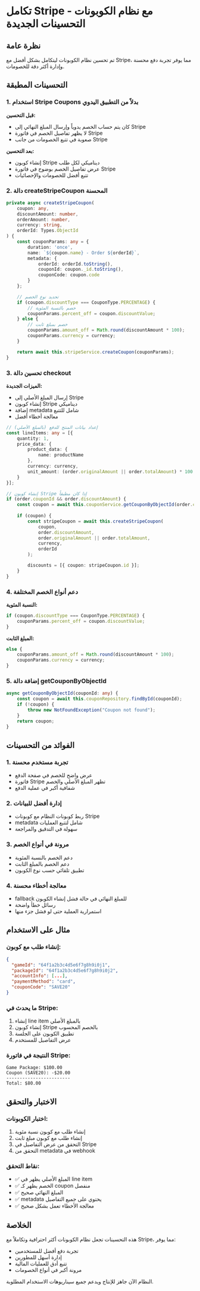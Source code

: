 # تكامل Stripe مع نظام الكوبونات - التحسينات الجديدة

## نظرة عامة
تم تحسين نظام الكوبونات ليتكامل بشكل أفضل مع Stripe، مما يوفر تجربة دفع محسنة وإدارة أكثر دقة للخصومات.

## التحسينات المطبقة

### 1. استخدام Stripe Coupons بدلاً من التطبيق اليدوي

**قبل التحسين:**
- كان يتم حساب الخصم يدوياً وإرسال المبلغ النهائي إلى Stripe
- لا يظهر تفاصيل الخصم في فاتورة Stripe
- صعوبة في تتبع الخصومات من جانب Stripe

**بعد التحسين:**
- إنشاء كوبون Stripe ديناميكي لكل طلب
- عرض تفاصيل الخصم بوضوح في فاتورة Stripe
- تتبع أفضل للخصومات والإحصائيات

### 2. دالة createStripeCoupon المحسنة

```typescript
private async createStripeCoupon(
    coupon: any,
    discountAmount: number,
    orderAmount: number,
    currency: string,
    orderId: Types.ObjectId
) {
    const couponParams: any = {
        duration: 'once',
        name: `${coupon.name} - Order ${orderId}`,
        metadata: {
            orderId: orderId.toString(),
            couponId: coupon._id.toString(),
            couponCode: coupon.code
        }
    };

    // تحديد نوع الخصم
    if (coupon.discountType === CouponType.PERCENTAGE) {
        // خصم بالنسبة المئوية
        couponParams.percent_off = coupon.discountValue;
    } else {
        // خصم بمبلغ ثابت
        couponParams.amount_off = Math.round(discountAmount * 100);
        couponParams.currency = currency;
    }

    return await this.stripeService.createCoupon(couponParams);
}
```

### 3. تحسين دالة checkout

**الميزات الجديدة:**
- إرسال المبلغ الأصلي إلى Stripe
- إنشاء كوبون Stripe ديناميكي
- إضافة metadata شامل للتتبع
- معالجة أخطاء أفضل

```typescript
// إعداد بيانات المنتج للدفع (بالمبلغ الأصلي)
const lineItems: any = [{
    quantity: 1,
    price_data: {
        product_data: {
            name: productName
        },
        currency: currency,
        unit_amount: (order.originalAmount || order.totalAmount) * 100
    }
}];

// إنشاء كوبون Stripe إذا كان مطبقاً
if (order.couponId && order.discountAmount) {
    const coupon = await this.couponService.getCouponByObjectId(order.couponId);
    
    if (coupon) {
        const stripeCoupon = await this.createStripeCoupon(
            coupon,
            order.discountAmount,
            order.originalAmount || order.totalAmount,
            currency,
            orderId
        );

        discounts = [{ coupon: stripeCoupon.id }];
    }
}
```

### 4. دعم أنواع الخصم المختلفة

**النسبة المئوية:**
```typescript
if (coupon.discountType === CouponType.PERCENTAGE) {
    couponParams.percent_off = coupon.discountValue;
}
```

**المبلغ الثابت:**
```typescript
else {
    couponParams.amount_off = Math.round(discountAmount * 100);
    couponParams.currency = currency;
}
```

### 5. إضافة دالة getCouponByObjectId

```typescript
async getCouponByObjectId(couponId: any) {
    const coupon = await this.couponRepository.findById(couponId);
    if (!coupon) {
        throw new NotFoundException("Coupon not found");
    }
    return coupon;
}
```

## الفوائد من التحسينات

### 1. تجربة مستخدم محسنة
- عرض واضح للخصم في صفحة الدفع
- فاتورة Stripe تظهر المبلغ الأصلي والخصم
- شفافية أكبر في عملية الدفع

### 2. إدارة أفضل للبيانات
- ربط كوبونات النظام مع كوبونات Stripe
- metadata شامل لتتبع العمليات
- سهولة في التدقيق والمراجعة

### 3. مرونة في أنواع الخصم
- دعم الخصم بالنسبة المئوية
- دعم الخصم بالمبلغ الثابت
- تطبيق تلقائي حسب نوع الكوبون

### 4. معالجة أخطاء محسنة
- fallback للمبلغ النهائي في حالة فشل إنشاء الكوبون
- رسائل خطأ واضحة
- استمرارية العملية حتى لو فشل جزء منها

## مثال على الاستخدام

### إنشاء طلب مع كوبون:
```json
{
  "gameId": "64f1a2b3c4d5e6f7g8h9i0j1",
  "packageId": "64f1a2b3c4d5e6f7g8h9i0j2",
  "accountInfo": [...],
  "paymentMethod": "card",
  "couponCode": "SAVE20"
}
```

### ما يحدث في Stripe:
1. إنشاء line item بالمبلغ الأصلي
2. إنشاء كوبون Stripe بالخصم المحسوب
3. تطبيق الكوبون على الجلسة
4. عرض التفاصيل للمستخدم

### النتيجة في فاتورة Stripe:
```
Game Package: $100.00
Coupon (SAVE20): -$20.00
------------------------
Total: $80.00
```

## الاختبار والتحقق

### اختبار الكوبونات:
1. إنشاء طلب مع كوبون نسبة مئوية
2. إنشاء طلب مع كوبون مبلغ ثابت
3. التحقق من عرض التفاصيل في Stripe
4. التحقق من metadata في webhook

### نقاط التحقق:
- ✅ المبلغ الأصلي يظهر في line item
- ✅ الخصم يظهر كـ coupon منفصل
- ✅ المبلغ النهائي صحيح
- ✅ metadata يحتوي على جميع التفاصيل
- ✅ معالجة الأخطاء تعمل بشكل صحيح

## الخلاصة

هذه التحسينات تجعل نظام الكوبونات أكثر احترافية وتكاملاً مع Stripe، مما يوفر:
- تجربة دفع أفضل للمستخدمين
- إدارة أسهل للمطورين
- تتبع أدق للعمليات المالية
- مرونة أكبر في أنواع الخصومات

النظام الآن جاهز للإنتاج ويدعم جميع سيناريوهات الاستخدام المطلوبة.